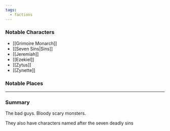 ```yaml
---
tags:
  - factions 
---
```

### Notable Characters
- [[Grimoire Monarch]]
- [[Seven Sins|Sins]]
- [[Jeremiah]]
- [[Ezekiel]]
- [[Zytus]]
- [[Zynette]]

### Notable Places


___
### Summary
The bad guys. Bloody scary monsters.

They also have characters named after the seven deadly sins


